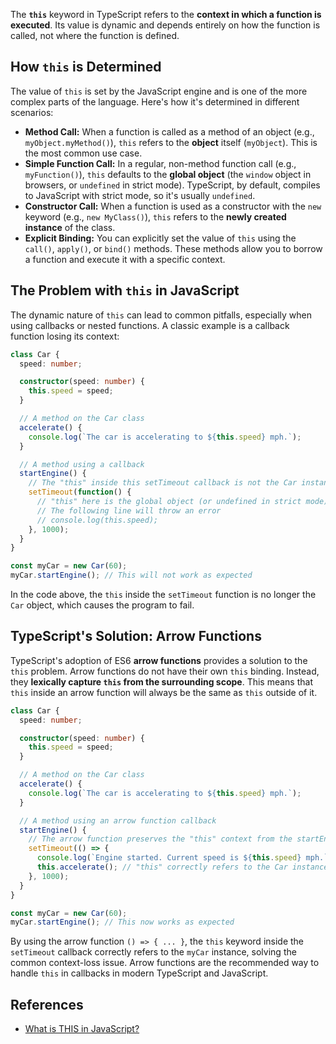 The **`this`** keyword in TypeScript refers to the **context in which a function is executed**. Its value is dynamic and depends entirely on how the function is called, not where the function is defined.

## How `this` is Determined

The value of `this` is set by the JavaScript engine and is one of the more complex parts of the language. Here's how it's determined in different scenarios:

  * **Method Call:** When a function is called as a method of an object (e.g., `myObject.myMethod()`), `this` refers to the **object** itself (`myObject`). This is the most common use case.
  * **Simple Function Call:** In a regular, non-method function call (e.g., `myFunction()`), `this` defaults to the **global object** (the `window` object in browsers, or `undefined` in strict mode). TypeScript, by default, compiles to JavaScript with strict mode, so it's usually `undefined`.
  * **Constructor Call:** When a function is used as a constructor with the `new` keyword (e.g., `new MyClass()`), `this` refers to the **newly created instance** of the class.
  * **Explicit Binding:** You can explicitly set the value of `this` using the `call()`, `apply()`, or `bind()` methods. These methods allow you to borrow a function and execute it with a specific context.

## The Problem with `this` in JavaScript

The dynamic nature of `this` can lead to common pitfalls, especially when using callbacks or nested functions. A classic example is a callback function losing its context:

```typescript
class Car {
  speed: number;

  constructor(speed: number) {
    this.speed = speed;
  }

  // A method on the Car class
  accelerate() {
    console.log(`The car is accelerating to ${this.speed} mph.`);
  }

  // A method using a callback
  startEngine() {
    // The "this" inside this setTimeout callback is not the Car instance
    setTimeout(function() {
      // "this" here is the global object (or undefined in strict mode)
      // The following line will throw an error
      // console.log(this.speed); 
    }, 1000);
  }
}

const myCar = new Car(60);
myCar.startEngine(); // This will not work as expected
```

In the code above, the `this` inside the `setTimeout` function is no longer the `Car` object, which causes the program to fail.

## TypeScript's Solution: Arrow Functions

TypeScript's adoption of ES6 **arrow functions** provides a solution to the `this` problem. Arrow functions do not have their own `this` binding. Instead, they **lexically capture `this` from the surrounding scope**. This means that `this` inside an arrow function will always be the same as `this` outside of it.

```typescript
class Car {
  speed: number;

  constructor(speed: number) {
    this.speed = speed;
  }

  // A method on the Car class
  accelerate() {
    console.log(`The car is accelerating to ${this.speed} mph.`);
  }

  // A method using an arrow function callback
  startEngine() {
    // The arrow function preserves the "this" context from the startEngine method
    setTimeout(() => {
      console.log(`Engine started. Current speed is ${this.speed} mph.`);
      this.accelerate(); // "this" correctly refers to the Car instance
    }, 1000);
  }
}

const myCar = new Car(60);
myCar.startEngine(); // This now works as expected
```

By using the arrow function `() => { ... }`, the `this` keyword inside the `setTimeout` callback correctly refers to the `myCar` instance, solving the common context-loss issue. Arrow functions are the recommended way to handle `this` in callbacks in modern TypeScript and JavaScript.

## References
- [What is THIS in JavaScript?](https://www.youtube.com/watch?v=Jdlo8ZDt5Jg)